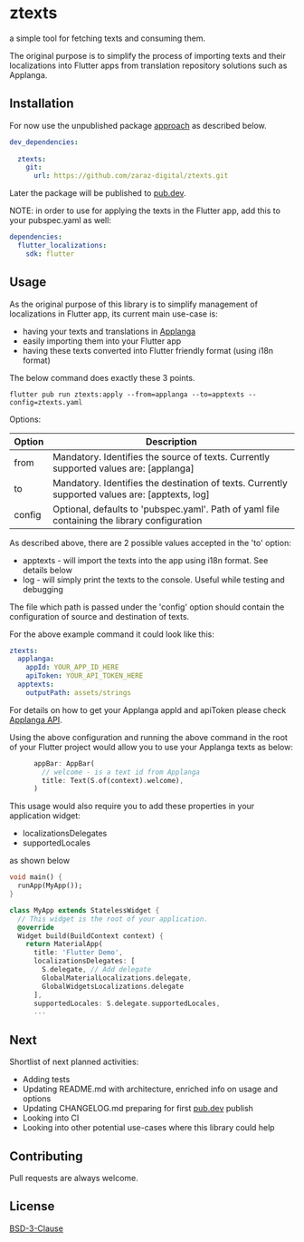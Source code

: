 # ztexts

a simple tool for fetching texts and consuming them. 

The original purpose is to simplify the process of importing texts and their localizations into Flutter apps from translation repository solutions such as Applanga.

## Installation
For now use the unpublished package [approach](https://flutter.dev/docs/development/packages-and-plugins/using-packages#dependencies-on-unpublished-packages) as described below.

```yaml
dev_dependencies:
  
  ztexts:
    git:
      url: https://github.com/zaraz-digital/ztexts.git
```

Later the package will be published to [pub.dev](https://pub.dev/).

NOTE: in order to use for applying the texts in the Flutter app, add this to your pubspec.yaml as well:
```yaml
dependencies:
  flutter_localizations:
    sdk: flutter
```

## Usage

As the original purpose of this library is to simplify management of localizations in Flutter app, its current main use-case is:
* having your texts and translations in [Applanga](https://www.applanga.com/)
* easily importing them into your Flutter app
* having these texts converted into Flutter friendly format (using i18n format)

The below command does exactly these 3 points.
```terminal
flutter pub run ztexts:apply --from=applanga --to=apptexts --config=ztexts.yaml
```

Options:

Option | Description
------------- | -------------
from  | Mandatory. Identifies the source of texts. Currently supported values are: [applanga]
to  | Mandatory. Identifies the destination of texts. Currently supported values are: [apptexts, log]
config  | Optional, defaults to 'pubspec.yaml'. Path of yaml file containing the library configuration

As described above, there are 2 possible values accepted in the 'to' option:
* apptexts - will import the texts into the app using i18n format. See details below
* log - will simply print the texts to the console. Useful while testing and debugging

The file which path is passed under the 'config' option should contain the configuration of source and destination of texts.

For the above example command it could look like this:
```yaml
ztexts:
  applanga:
    appId: YOUR_APP_ID_HERE
    apiToken: YOUR_API_TOKEN_HERE
  apptexts:
    outputPath: assets/strings
```
For details on how to get your Applanga appId and apiToken please check [Applanga API](https://www.applanga.com/docs/integration-documentation/api).

Using the above configuration and running the above command in the root of your Flutter project would allow you to use your Applanga texts as below:
```dart
      appBar: AppBar(
        // welcome - is a text id from Applanga
        title: Text(S.of(context).welcome),
      )
```
This usage would also require you to add these properties in your application widget:
* localizationsDelegates
* supportedLocales

as shown below

```dart
void main() {
  runApp(MyApp());
}

class MyApp extends StatelessWidget {
  // This widget is the root of your application.
  @override
  Widget build(BuildContext context) {
    return MaterialApp(
      title: 'Flutter Demo',
      localizationsDelegates: [
        S.delegate, // Add delegate
        GlobalMaterialLocalizations.delegate,
        GlobalWidgetsLocalizations.delegate
      ],
      supportedLocales: S.delegate.supportedLocales,
      ...
```

## Next
Shortlist of next planned activities:
* Adding tests
* Updating README.md with architecture, enriched info on usage and options
* Updating CHANGELOG.md preparing for first [pub.dev](https://pub.dev/) publish 
* Looking into CI
* Looking into other potential use-cases where this library could help

## Contributing
Pull requests are always welcome.

## License
[BSD-3-Clause](https://opensource.org/licenses/BSD-3-Clause)